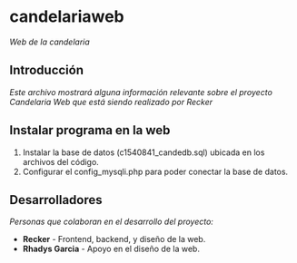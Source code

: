 # candelariaweb
_Web de la candelaria_

## Introducción
_Este archivo mostrará alguna información relevante sobre el proyecto Candelaria Web que está siendo realizado por Recker_

## Instalar programa en la web
1. Instalar la base de datos (c1540841_candedb.sql) ubicada en los archivos del código.
2. Configurar el config_mysqli.php para poder conectar la base de datos.


## Desarrolladores
_Personas que colaboran en el desarrollo del proyecto:_
* __Recker__ - Frontend, backend, y diseño de la web.
* __Rhadys Garcia__ - Apoyo en el diseño de la web.